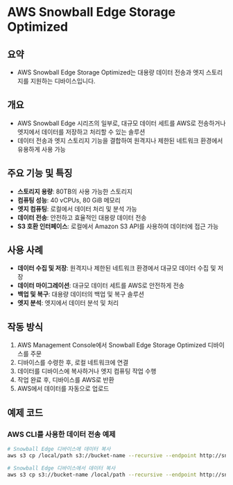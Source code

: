 # AWS Snowball Edge Storage Optimized

## 요약
- AWS Snowball Edge Storage Optimized는 대용량 데이터 전송과 엣지 스토리지를 지원하는 디바이스입니다.

## 개요
- AWS Snowball Edge 시리즈의 일부로, 대규모 데이터 세트를 AWS로 전송하거나 엣지에서 데이터를 저장하고 처리할 수 있는 솔루션
- 데이터 전송과 엣지 스토리지 기능을 결합하여 원격지나 제한된 네트워크 환경에서 유용하게 사용 가능

## 주요 기능 및 특징
- **스토리지 용량**: 80TB의 사용 가능한 스토리지
- **컴퓨팅 성능**: 40 vCPUs, 80 GiB 메모리
- **엣지 컴퓨팅**: 로컬에서 데이터 처리 및 분석 가능
- **데이터 전송**: 안전하고 효율적인 대용량 데이터 전송
- **S3 호환 인터페이스**: 로컬에서 Amazon S3 API를 사용하여 데이터에 접근 가능

## 사용 사례
- **데이터 수집 및 저장**: 원격지나 제한된 네트워크 환경에서 대규모 데이터 수집 및 저장
- **데이터 마이그레이션**: 대규모 데이터 세트를 AWS로 안전하게 전송
- **백업 및 복구**: 대용량 데이터의 백업 및 복구 솔루션
- **엣지 분석**: 엣지에서 데이터 분석 및 처리

## 작동 방식
1. AWS Management Console에서 Snowball Edge Storage Optimized 디바이스를 주문
2. 디바이스를 수령한 후, 로컬 네트워크에 연결
3. 데이터를 디바이스에 복사하거나 엣지 컴퓨팅 작업 수행
4. 작업 완료 후, 디바이스를 AWS로 반환
5. AWS에서 데이터를 자동으로 업로드

## 예제 코드
### AWS CLI를 사용한 데이터 전송 예제
```bash
# Snowball Edge 디바이스에 데이터 복사
aws s3 cp /local/path s3://bucket-name --recursive --endpoint http://snowball-edge-ip

# Snowball Edge 디바이스에서 데이터 복사
aws s3 cp s3://bucket-name /local/path --recursive --endpoint http://snowball-edge-ip